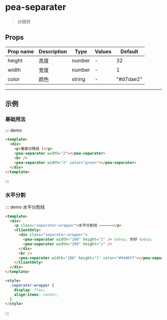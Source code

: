 # pea-separater

> 分隔符

## Props

| Prop name | Description | Type   | Values | Default   |
| --------- | ----------- | ------ | ------ | --------- |
| height    | 高度        | number | -      | 32        |
| width     | 宽度        | number | -      | 1         |
| color     | 颜色        | string | -      | "#d7dae2" |

---

## 示例

### 基础用法

::: demo

```html
<template>
  <div>
    <p>垂直分隔线 |</p>
    <pea-separater width="2"></pea-separater>
    <br />
    <pea-separater width="2" color="green"></pea-separater>
  </div>
</template>
```

:::

### 水平分割

::: demo 水平分割线

```html
<template>
  <div>
    <p class="separater-wrapper">水平分割线 ——————</p>
    <ClientOnly>
      <div class="separater-wrapper">
        <pea-separater width="200" height="1" /> &nbsp; 你好 &nbsp;
        <pea-separater width="200" height="1" />
      </div>
      <br />
      <pea-separater width="200" height="1" color="#9400ff"></pea-separater>
    </ClientOnly>
  </div>
</template>

<style>
  .separater-wrapper {
    display: flex;
    align-items: center;
  }
</style>
```

:::
